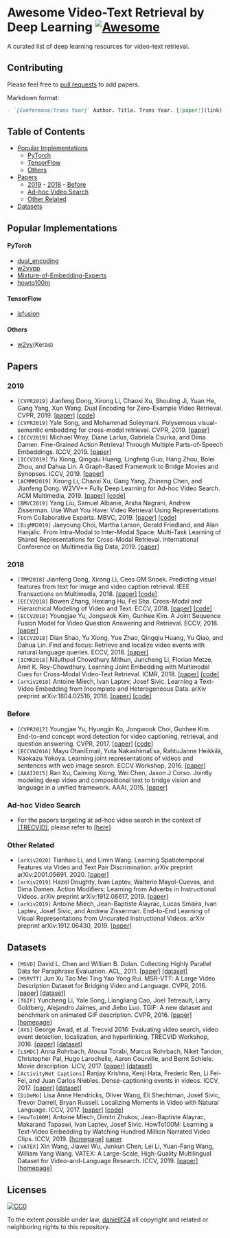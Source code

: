 # Awesome Video-Text Retrieval by Deep Learning [![Awesome](https://cdn.rawgit.com/sindresorhus/awesome/d7305f38d29fed78fa85652e3a63e154dd8e8829/media/badge.svg)](https://github.com/sindresorhus/awesome)

A curated list of deep learning resources for video-text retrieval.

## Contributing
Please feel free to [pull requests](https://github.com/danieljf24/awesome-video-text-retrieval/pulls) to add papers.

Markdown format:

```markdown
- `[Conference/Trans Year]` Author. Title. Trans Year. [[paper]](link) [[code]](link) [[homepage]](link)
```


## Table of Contents
- [Popular Implementations](#popular-implementations)
  - [PyTorch](#pytorch)
  - [TensorFlow](#tensorflow)
  - [Others](#others)
- [Papers](#papers)
  - [2019](#2019) - [2018](#2018) - [Before](#before)
  - [Ad-hoc Video Search](#ad-hoc-video-search)
  - [Other Related](#other-related)
- [Datasets](#datasets)



## Popular Implementations

#### PyTorch
- [dual_encoding](https://github.com/danieljf24/dual_encoding)
- [w2vvpp](https://github.com/li-xirong/w2vvpp)
- [Mixture-of-Embedding-Experts](https://github.com/antoine77340/Mixture-of-Embedding-Experts)
- [howto100m](https://github.com/antoine77340/howto100m)

#### TensorFlow
- [jsfusion](https://github.com/yj-yu/lsmdc)

#### Others
- [w2vv](https://github.com/danieljf24/w2vv)(Keras)



## Papers

### 2019
* `[CVPR2019]` Jianfeng Dong, Xirong Li, Chaoxi Xu, Shouling Ji, Yuan He, Gang Yang, Xun Wang. Dual Encoding for Zero-Example Video Retrieval. CVPR, 2019. [[paper]](http://openaccess.thecvf.com/content_CVPR_2019/papers/Dong_Dual_Encoding_for_Zero-Example_Video_Retrieval_CVPR_2019_paper.pdf) [[code]](https://github.com/danieljf24/dual_encoding)
* `[CVPR2019]` Yale Song, and Mohammad Soleymani. Polysemous visual-semantic embedding for cross-modal retrieval. CVPR, 2019. [[paper]](http://openaccess.thecvf.com/content_CVPR_2019/papers/Song_Polysemous_Visual-Semantic_Embedding_for_Cross-Modal_Retrieval_CVPR_2019_paper.pdf)
* `[ICCV2019]` Michael Wray, Diane Larlus, Gabriela Csurka, and Dima Damen. Fine-Grained Action Retrieval Through Multiple Parts-of-Speech Embeddings. ICCV, 2019. [[paper]](http://openaccess.thecvf.com/content_ICCV_2019/papers/Wray_Fine-Grained_Action_Retrieval_Through_Multiple_Parts-of-Speech_Embeddings_ICCV_2019_paper.pdf)
* `[ICCV2019]` Yu Xiong, Qingqiu Huang, Lingfeng Guo, Hang Zhou, Bolei Zhou, and Dahua Lin. A Graph-Based Framework to Bridge Movies and Synopses. ICCV, 2019. [[paper]](http://openaccess.thecvf.com/content_ICCV_2019/papers/Xiong_A_Graph-Based_Framework_to_Bridge_Movies_and_Synopses_ICCV_2019_paper.pdf)
* `[ACMMM2019]` Xirong Li, Chaoxi Xu, Gang Yang, Zhineng Chen, and Jianfeng Dong. W2VV++ Fully Deep Learning for Ad-hoc Video Search. ACM Multimedia, 2019. [[paper]](http://lixirong.net/pub/mm2019-w2vvpp.pdf) [[code]](https://github.com/li-xirong/w2vvpp)
* `[BMVC2019]` Yang Liu, Samuel Albanie, Arsha Nagrani, Andrew Zisserman. Use What You Have: Video Retrieval Using Representations From Collaborative Experts. MBVC, 2019. [[paper]](https://arxiv.org/abs/1907.13487) [[code]](https://github.com/albanie/collaborative-experts)
* `[BigMM2019]` Jaeyoung Choi, Martha Larson, Gerald Friedland, and Alan Hanjalic. From Intra-Modal to Inter-Modal Space: Multi-Task Learning of Shared Representations for Cross-Modal Retrieval. International Conference on Multimedia Big Data, 2019. [[paper]](https://repository.ubn.ru.nl/bitstream/handle/2066/209215/209215.pdf?sequence=1)


### 2018
* `[TMM2018]` Jianfeng Dong, Xirong Li, Cees GM Snoek. Predicting visual features from text for image and video caption retrieval. IEEE Transactions on Multimedia, 2018. [[paper]](https://arxiv.org/pdf/1709.01362) [[code]](https://github.com/danieljf24/w2vv)
* `[ECCV2018]` Bowen Zhang, Hexiang Hu, Fei Sha. Cross-Modal and Hierarchical Modeling of Video and Text. ECCV, 2018. [[paper]](http://openaccess.thecvf.com/content_ECCV_2018/papers/Bowen_Zhang_Cross-Modal_and_Hierarchical_ECCV_2018_paper.pdf) [[code]](https://github.com/zbwglory/CMHSE)
* `[ECCV2018]` Youngjae Yu, Jongseok Kim, Gunhee Kim. A Joint Sequence Fusion Model for Video Question Answering and Retrieval. ECCV, 2018. [[paper]](http://openaccess.thecvf.com/content_ECCV_2018/papers/Youngjae_Yu_A_Joint_Sequence_ECCV_2018_paper.pdf)
* `[ECCV2018]` Dian Shao, Yu Xiong, Yue Zhao, Qingqiu Huang, Yu Qiao, and Dahua Lin. Find and focus: Retrieve and localize video events with natural language queries. ECCV, 2018. [[paper]](http://openaccess.thecvf.com/content_ECCV_2018/papers/Dian_SHAO_Find_and_Focus_ECCV_2018_paper.pdf)
* `[ICMR2018]` Niluthpol Chowdhury Mithun, Juncheng Li, Florian Metze, Amit K. Roy-Chowdhury. Learning Joint Embedding with Multimodal Cues for Cross-Modal Video-Text Retrieval. ICMR, 2018. [[paper]](https://dl.acm.org/citation.cfm?id=3206064) [[code]](https://github.com/niluthpol/multimodal_vtt)
* `[arXiv2018]` Antoine Miech, Ivan Laptev, Josef Sivic. Learning a Text-Video Embedding from Incomplete and Heterogeneous Data. arXiv preprint arXiv:1804.02516, 2018. [[paper]](https://arxiv.org/abs/1809.06181) [[code]](https://github.com/antoine77340/Mixture-of-Embedding-Experts)


### Before
* `[CVPR2017]` Youngjae Yu, Hyungjin Ko, Jongwook Choi, Gunhee Kim. End-to-end concept word detection for video captioning, retrieval, and question answering. CVPR, 2017. [[paper]](http://openaccess.thecvf.com/content_cvpr_2017/papers/Yu_End-To-End_Concept_Word_CVPR_2017_paper.pdf) [[code]](https://gitlab.com/fodrh1201/CT-SAN/tree/master)
* `[ECCVW2016]` Mayu OtaniEmail, Yuta NakashimaEsa, RahtuJanne Heikkilä, Naokazu Yokoya. Learning joint representations of videos and sentences with web image search. ECCV Workshop, 2016. [[paper]](https://arxiv.org/pdf/1608.02367)
* `[AAAI2015]` Ran Xu, Caiming Xiong, Wei Chen, Jason J Corso. Jointly modeling deep video and compositional text to bridge vision and language in a unified framework. AAAI, 2015. [[paper]](https://www.aaai.org/ocs/index.php/AAAI/AAAI15/paper/view/9734/9563)


### Ad-hoc Video Search
* For the papers targeting at ad-hoc video search in the context of [[TRECVID]](https://trecvid.nist.gov/), please refer to [[here]](https://github.com/li-xirong/video-retrieval)


### Other Related
* `[arXiv2020]` Tianhao Li, and Limin Wang. Learning Spatiotemporal Features via Video and Text Pair Discrimination. arXiv preprint arXiv:2001.05691, 2020. [[paper]](https://arxiv.org/pdf/2001.05691) 
* `[arXiv2019]` Hazel Doughty, Ivan Laptev, Walterio Mayol-Cuevas, and Dima Damen. Action Modifiers: Learning from Adverbs in Instructional Videos. arXiv preprint arXiv:1912.06617, 2019. [[paper]](https://arxiv.org/abs/1912.06617)
* `[arXiv2019]` Antoine Miech, Jean-Baptiste Alayrac, Lucas Smaira, Ivan Laptev, Josef Sivic, and Andrew Zisserman. End-to-End Learning of Visual Representations from Uncurated Instructional Videos. arXiv preprint arXiv:1912.06430, 2019. [[paper]](https://arxiv.org/abs/1912.06430)




## Datasets
* `[MSVD]`  David L. Chen and William B. Dolan. Collecting Highly Parallel Data for Paraphrase Evaluation. ACL, 2011. [[paper]](https://www.aclweb.org/anthology/P11-1020) [[dataset]](http://www.cs.utexas.edu/users/ml/clamp/videoDescription/)
* `[MSRVTT]` Jun Xu Tao Mei Ting Yao Yong Rui. MSR-VTT: A Large Video Description Dataset for Bridging Video and Language. CVPR, 2016. [[paper]](https://www.microsoft.com/en-us/research/wp-content/uploads/2016/06/cvpr16.msr-vtt.tmei_-1.pdf) [[dataset]](http://ms-multimedia-challenge.com/2017/dataset)
* `[TGIF]` Yuncheng Li, Yale Song, Liangliang Cao, Joel Tetreault, Larry Goldberg, Alejandro Jaimes, and Jiebo Luo. TGIF: A new dataset and benchmark on animated GIF description. CVPR, 2016. [[paper]](https://hal.archives-ouvertes.fr/hal-01854776/document) [[homepage]](http://raingo.github.io/TGIF-Release/)
* `[AVS]` George Awad, et al. Trecvid 2016: Evaluating video search, video event detection, localization, and hyperlinking. TRECVID Workshop, 2016. [[paper]](https://hal.archives-ouvertes.fr/hal-01854776/document) [[dataset]](https://github.com/li-xirong/avs)
* `[LSMDC]` Anna Rohrbach, Atousa Torabi, Marcus Rohrbach, Niket Tandon, Christopher Pal, Hugo Larochelle, Aaron Courville, and Bernt Schiele. Movie description. IJCV, 2017. [[paper]](https://link.springer.com/article/10.1007/s11263-016-0987-1) [[dataset]](https://sites.google.com/site/describingmovies/download)
* `[ActivityNet Captions]` Ranjay Krishna, Kenji Hata, Frederic Ren, Li Fei-Fei, and Juan Carlos Niebles. Dense-captioning events in videos. ICCV, 2017. [[paper]](http://openaccess.thecvf.com/content_ICCV_2017/papers/Krishna_Dense-Captioning_Events_in_ICCV_2017_paper.pdf) [[dataset]](https://cs.stanford.edu/people/ranjaykrishna/densevid/)
* `[DiDeMo]` Lisa Anne Hendricks, Oliver Wang, Eli Shechtman, Josef Sivic, Trevor Darrell, Bryan Russell. Localizing Moments in Video with Natural Language. ICCV, 2017. [[paper]](http://openaccess.thecvf.com/content_ICCV_2017/papers/Hendricks_Localizing_Moments_in_ICCV_2017_paper.pdf) [[code]](https://github.com/LisaAnne/LocalizingMoments) 
* `[HowTo100M]` Antoine Miech, Dimitri Zhukov, Jean-Baptiste Alayrac, Makarand Tapaswi, Ivan Laptev, Josef Sivic. HowTo100M: Learning a Text-Video Embedding by Watching Hundred Million Narrated Video Clips. ICCV, 2019. [[homepage]](https://www.di.ens.fr/willow/research/howto100m/) [paper](https://arxiv.org/pdf/1906.03327.pdf)
* `[VATEX]` Xin Wang, Jiawei Wu, Junkun Chen, Lei Li, Yuan-Fang Wang, William Yang Wang. VATEX: A Large-Scale, High-Quality Multilingual Dataset for Video-and-Language Research. ICCV, 2019. [[paper]](https://arxiv.org/abs/1904.03493) [[homepage]](http://vatex.org/main/index.html)



## Licenses

[![CC0](http://i.creativecommons.org/p/zero/1.0/88x31.png)](http://creativecommons.org/publicdomain/zero/1.0/)

To the extent possible under law, [danieljf24](https://github.com/danieljf24) all copyright and related or neighboring rights to this repository.